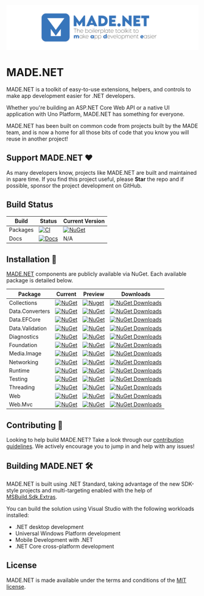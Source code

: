 <img src="assets/ProjectBanner.png" alt="MADE project banner" />

# MADE.NET

MADE.NET is a toolkit of easy-to-use extensions, helpers, and controls to make app development easier for .NET developers.

Whether you're building an ASP.NET Core Web API or a native UI application with Uno Platform, MADE.NET has something for everyone.

MADE.NET has been built on common code from projects built by the MADE team, and is now a home for all those bits of code that you know you will reuse in another project!

## Support MADE.NET ♥

As many developers know, projects like MADE.NET are built and maintained in spare time. If you find this project useful, please **Star** the repo and if possible, sponsor the project development on GitHub.

## Build Status

| Build | Status | Current Version |
| ------ | ------ | ------ |
| Packages | [![CI](https://github.com/MADE-Apps/MADE.NET/actions/workflows/ci.yml/badge.svg)](https://github.com/MADE-Apps/MADE.NET/actions/workflows/ci.yml) | [![NuGet](https://img.shields.io/nuget/v/MADE.Runtime)](https://www.nuget.org/profiles/made-apps) |
| Docs | [![Docs](https://github.com/MADE-Apps/MADE.NET/actions/workflows/docs.yml/badge.svg)](https://github.com/MADE-Apps/MADE.NET/actions/workflows/docs.yml) | N/A |

## Installation 💾

[MADE.NET](https://www.nuget.org/profiles/made-apps) components are publicly available via NuGet. Each available package is detailed below.

| Package | Current | Preview | Downloads |
| ------ | ------ | ------ | ------ |
| Collections | [![NuGet](https://img.shields.io/nuget/v/MADE.Collections)](https://www.nuget.org/packages/MADE.Collections/) | [![Nuget](https://img.shields.io/nuget/vpre/MADE.Collections.svg)](https://www.nuget.org/packages/MADE.Collections/) | [![NuGet Downloads](https://img.shields.io/nuget/dt/MADE.Collections.svg)](https://www.nuget.org/packages/MADE.Collections) |
| Data.Converters | [![NuGet](https://img.shields.io/nuget/v/MADE.Data.Converters)](https://www.nuget.org/packages/MADE.Data.Converters/) | [![NuGet](https://img.shields.io/nuget/vpre/MADE.Data.Converters)](https://www.nuget.org/packages/MADE.Data.Converters/) | [![NuGet Downloads](https://img.shields.io/nuget/dt/MADE.Data.Converters.svg)](https://www.nuget.org/packages/MADE.Data.Converters) |
| Data.EFCore | [![NuGet](https://img.shields.io/nuget/v/MADE.Data.EFCore)](https://www.nuget.org/packages/MADE.Data.EFCore/) | [![NuGet](https://img.shields.io/nuget/vpre/MADE.Data.EFCore)](https://www.nuget.org/packages/MADE.Data.EFCore/) | [![NuGet Downloads](https://img.shields.io/nuget/dt/MADE.Data.EFCore.svg)](https://www.nuget.org/packages/MADE.Data.EFCore) |
| Data.Validation | [![NuGet](https://img.shields.io/nuget/v/MADE.Data.Validation)](https://www.nuget.org/packages/MADE.Data.Validation/) | [![NuGet](https://img.shields.io/nuget/vpre/MADE.Data.Validation)](https://www.nuget.org/packages/MADE.Data.Validation/) | [![NuGet Downloads](https://img.shields.io/nuget/dt/MADE.Data.Validation.svg)](https://www.nuget.org/packages/MADE.Data.Validation) |
| Diagnostics | [![NuGet](https://img.shields.io/nuget/v/MADE.Diagnostics)](https://www.nuget.org/packages/MADE.Diagnostics/) | [![NuGet](https://img.shields.io/nuget/vpre/MADE.Diagnostics)](https://www.nuget.org/packages/MADE.Diagnostics/) | [![NuGet Downloads](https://img.shields.io/nuget/dt/MADE.Diagnostics.svg)](https://www.nuget.org/packages/MADE.Diagnostics) |
| Foundation | [![NuGet](https://img.shields.io/nuget/v/MADE.Foundation)](https://www.nuget.org/packages/MADE.Foundation/) | [![NuGet](https://img.shields.io/nuget/vpre/MADE.Foundation)](https://www.nuget.org/packages/MADE.Foundation/) | [![NuGet Downloads](https://img.shields.io/nuget/dt/MADE.Foundation.svg)](https://www.nuget.org/packages/MADE.Foundation) |
| Media.Image | [![NuGet](https://img.shields.io/nuget/v/MADE.Media.Image)](https://www.nuget.org/packages/MADE.Media.Image/) | [![NuGet](https://img.shields.io/nuget/vpre/MADE.Media.Image)](https://www.nuget.org/packages/MADE.Media.Image/) | [![NuGet Downloads](https://img.shields.io/nuget/dt/MADE.Media.Image.svg)](https://www.nuget.org/packages/MADE.Media.Image) |
| Networking | [![NuGet](https://img.shields.io/nuget/v/MADE.Networking)](https://www.nuget.org/packages/MADE.Networking/) | [![NuGet](https://img.shields.io/nuget/vpre/MADE.Networking)](https://www.nuget.org/packages/MADE.Networking/) | [![NuGet Downloads](https://img.shields.io/nuget/dt/MADE.Networking.svg)](https://www.nuget.org/packages/MADE.Networking) |
| Runtime | [![NuGet](https://img.shields.io/nuget/v/MADE.Runtime)](https://www.nuget.org/packages/MADE.Runtime/) | [![NuGet](https://img.shields.io/nuget/vpre/MADE.Runtime)](https://www.nuget.org/packages/MADE.Runtime/) | [![NuGet Downloads](https://img.shields.io/nuget/dt/MADE.Runtime.svg)](https://www.nuget.org/packages/MADE.Runtime) |
| Testing | [![NuGet](https://img.shields.io/nuget/v/MADE.Testing)](https://www.nuget.org/packages/MADE.Testing/) | [![NuGet](https://img.shields.io/nuget/vpre/MADE.Testing)](https://www.nuget.org/packages/MADE.Testing/) | [![NuGet Downloads](https://img.shields.io/nuget/dt/MADE.Testing.svg)](https://www.nuget.org/packages/MADE.Testing) |
| Threading | [![NuGet](https://img.shields.io/nuget/v/MADE.Threading)](https://www.nuget.org/packages/MADE.Threading/) | [![NuGet](https://img.shields.io/nuget/vpre/MADE.Threading)](https://www.nuget.org/packages/MADE.Threading/) | [![NuGet Downloads](https://img.shields.io/nuget/dt/MADE.Threading.svg)](https://www.nuget.org/packages/MADE.Threading) |
| Web | [![NuGet](https://img.shields.io/nuget/v/MADE.Web)](https://www.nuget.org/packages/MADE.Web/) | [![NuGet](https://img.shields.io/nuget/vpre/MADE.Web)](https://www.nuget.org/packages/MADE.Web/) | [![NuGet Downloads](https://img.shields.io/nuget/dt/MADE.Web.svg)](https://www.nuget.org/packages/MADE.Web) |
| Web.Mvc | [![NuGet](https://img.shields.io/nuget/v/MADE.Web.Mvc)](https://www.nuget.org/packages/MADE.Web.Mvc/) | [![NuGet](https://img.shields.io/nuget/vpre/MADE.Web.Mvc)](https://www.nuget.org/packages/MADE.Web.Mvc/) | [![NuGet Downloads](https://img.shields.io/nuget/dt/MADE.Web.Mvc.svg)](https://www.nuget.org/packages/MADE.Web.Mvc) |

## Contributing 🚀

Looking to help build MADE.NET? Take a look through our [contribution guidelines](CONTRIBUTING.md). We actively encourage you to jump in and help with any issues!

## Building MADE.NET 🛠

MADE.NET is built using .NET Standard, taking advantage of the new SDK-style projects and multi-targeting enabled with the help of [MSBuild.Sdk.Extras](https://github.com/novotnyllc/MSBuildSdkExtras).

You can build the solution using Visual Studio with the following workloads installed:

- .NET desktop development
- Universal Windows Platform development
- Mobile Development with .NET
- .NET Core cross-platform development

## License

MADE.NET is made available under the terms and conditions of the [MIT license](LICENSE).
